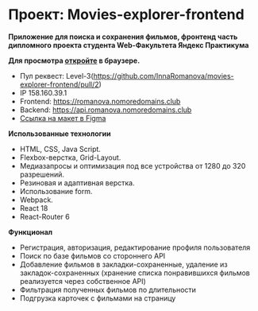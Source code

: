 # Проект: Movies-explorer-frontend

**Приложение для поиска и сохранения фильмов, фронтенд часть дипломного проекта студента Web-Факультета Яндекс Практикума**

**Для просмотра [откройте](https://innaromanova.github.io/movies-explorer-frontend) в браузере.**
* Пул реквест: Level-3(https://github.com/InnaRomanova/movies-explorer-frontend/pull/2)
* IP 158.160.39.1
* Frontend: https://romanova.nomoredomains.club
* Backend: https://api.romanova.nomoredomains.club
* [Ссылка на макет в Figma](https://disk.yandex.ru/d/jxtSL826MjigTw)

**Использованные технологии**

* HTML, CSS, Java Script.
* Flexbox-верстка, Grid-Layout.
* Медиазапросы и оптимизация под все устройства от 1280 до 320 разрешений.
* Резиновая и адаптивная верстка.
* Использование form.
* Webpack.
* React 18
* React-Router 6

**Функционал**
* Регистрация, авторизация, редактирование профиля пользователя
* Поиск по базе фильмов со стороннего API
* Добавление фильмов в закладки-сохраненные, удаление из закладок-сохраненных (хранение списка понравившихся фильмов реализуется через собственное API)
* Фильтрация полученных фильмов по длительности
* Подгрузка карточек с фильмами на страницу